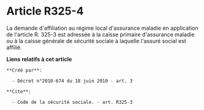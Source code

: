 # Article R325-4

La demande d'affiliation au régime local d'assurance maladie en application de l'article R. 325-3 est adressée à la caisse
primaire d'assurance maladie ou à la caisse générale de sécurité sociale à laquelle l'assuré social est affilié.

**Liens relatifs à cet article**

	**Créé par**:

	  - Décret n°2010-674 du 18 juin 2010 - art. 3

	**Cite**:

	  - Code de la sécurité sociale. - art. R325-3
